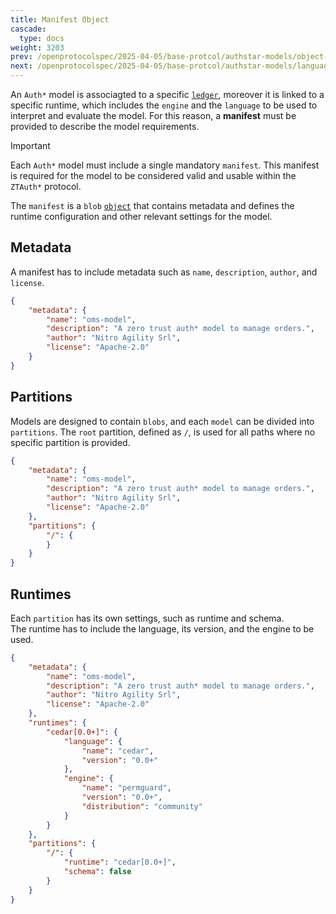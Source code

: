 ```yaml
---
title: Manifest Object
cascade:
  type: docs
weight: 3203
prev: /openprotocolspec/2025-04-05/base-protcol/authstar-models/object-model
next: /openprotocolspec/2025-04-05/base-protcol/authstar-models/language-object
---
```


An `Auth*` model is associagted to a specific [`ledger`](/openprotocolspec/2025-04-05/base-protcol/authstar-models/ledgers), moreover it is linked to a specific runtime, which includes the `engine` and the `language` to be used to interpret and evaluate the model. For this reason, a **manifest** must be provided to describe the model requirements.

> [!IMPORTANT]
> Each `Auth*` model must include a single mandatory `manifest`. This manifest is required for the model to be considered valid and usable within the `ZTAuth*` protocol.

The `manifest` is a `blob` [`object`](/openprotocolspec/2025-04-05/base-protcol/authstar-models/object-model/) that contains metadata and defines the runtime configuration and other relevant settings for the model.

## Metadata

A manifest has to include metadata such as `name`, `description`, `author`, and `license`.

```json
{
    "metadata": {
        "name": "oms-model",
        "description": "A zero trust auth* model to manage orders.",
        "author": "Nitro Agility Srl",
        "license": "Apache-2.0"
    }
}
```

## Partitions

Models are designed to contain `blobs`, and each `model` can be divided into `partitions`. The `root` partition, defined as `/`, is used for all paths where no specific partition is provided.

```json
{
    "metadata": {
        "name": "oms-model",
        "description": "A zero trust auth* model to manage orders.",
        "author": "Nitro Agility Srl",
        "license": "Apache-2.0"
    },
    "partitions": {
        "/": {
        }
    }
}
```

## Runtimes

Each `partition` has its own settings, such as runtime and schema.  
The runtime has to include the language, its version, and the engine to be used.

```json
{
    "metadata": {
        "name": "oms-model",
        "description": "A zero trust auth* model to manage orders.",
        "author": "Nitro Agility Srl",
        "license": "Apache-2.0"
    },
    "runtimes": {
        "cedar[0.0+]": {
            "language": {
                "name": "cedar",
                "version": "0.0+"
            },
            "engine": {
                "name": "permguard",
                "version": "0.0+",
                "distribution": "community"
            }
        }
    },
    "partitions": {
        "/": {
            "runtime": "cedar[0.0+]",
            "schema": false
        }
    }
}
```
